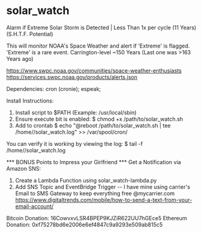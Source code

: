 # solar_watch
Alarm if Extreme Solar Storm is Detected | Less Than 1x per cycle (11 Years)
(S.H.T.F. Potential)

This will monitor NOAA's Space Weather and alert if 'Extreme' is flagged.
'Extreme' is a rare event. Carrington-level ~150 Years (Last one was >163 Years ago)
 
https://www.swpc.noaa.gov/communities/space-weather-enthusiasts
https://services.swpc.noaa.gov/products/alerts.json

Dependencies:
cron (cronie); espeak; 

Install Instructions:

1) Install script to $PATH (Example: /usr/local/sbin)
2) Ensure execute bit is enabled: 
   $ chmod +x /path/to/solar_watch.sh
4) Add to crontab 
   $ echo "@reboot /path/to/solar_watch.sh | tee /home/<user>/solar_watch.log" >> /var/spool/cron/<user>

You can verify it is working by viewing the log:
  $ tail -f /home/<user>/solar_watch.log
  
 *** BONUS Points to Impress your Girlfriend ***
 Get a Notification via Amazon SNS:
 1) Create a Lambda Function using solar_watch-lambda.py
 2) Add SNS Topic and EventBridge Trigger
    -- I have mine using carrier's Email to SMS Gateway to keep everything free <myphonenumber>@mycarrier.com
    https://www.digitaltrends.com/mobile/how-to-send-a-text-from-your-email-account/
  
Bitcoin Donation: 16CowvxvLSR4BPEP9KJZiR622UU7hGEce5
Ethereum Donation: 0xf75278bd6e2006e6ef4847c9a9293e509ab815c5
